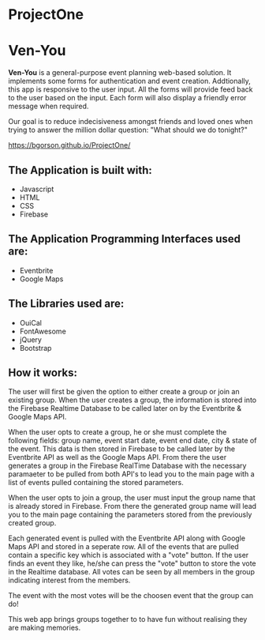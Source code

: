 # ProjectOne

**Ven-You**
===================================================

**Ven-You** is a general-purpose event planning web-based solution. It implements some forms for authentication and event creation. Addtionally, this app is responsive to the user input. All the forms will provide feed back to the user based on the input. Each form will also display a friendly error message when required.

Our goal is to reduce indecisiveness amongst friends and loved ones when trying to answer the million dollar question: "What should we do tonight?"

https://bgorson.github.io/ProjectOne/

The Application is built with:
---------------------------------------------------
- Javascript 
- HTML
- CSS
- Firebase

The Application Programming Interfaces used are:
---------------------------------------------------
- Eventbrite
- Google Maps

The Libraries used are:
---------------------------------------------------
- OuiCal 
- FontAwesome
- jQuery
- Bootstrap

**How it works:**
---------------------------------------------------
The user will first be given the option to either create a group or join an existing group. When the user creates a group, the information is stored into the Firebase Realtime Database to be called later on by the Eventbrite & Google Maps API. 

When the user opts to create a group, he or she must complete the following fields: group name, event start date, event end date, city & state of the event. This data is then stored in Firebase to be called later by the Eventbrite API as well as the Google Maps API. From there the user generates a group in the Firebase RealTime Database with the necessary paramaeter to be pulled from both API's to lead you to the main page with a list of events pulled containing the stored parameters.

When the user opts to join a group, the user must input the group name that is already stored in Firebase. From there the generated group name will lead you to the main page containing the parameters stored from the previously created group.

Each generated event is pulled with the Eventbrite API along with Google Maps API and stored in a seperate row. All of the events that are pulled contain a specific key which is associated with a "vote" button. If the user finds an event they like, he/she can press the "vote" button to store the vote in the Realtime database. All votes can be seen by all members in the group indicating interest from the members.

The event with the most votes will be the choosen event that the group can do! 

This web app brings groups together to to have fun without realising they are making memories. 
